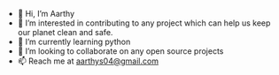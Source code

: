 - 👋 Hi, I’m Aarthy
- 👀 I’m interested in contributing to any project which can help us keep our planet clean and safe.
- 🌱 I’m currently learning python
- 💞️ I’m looking to collaborate on any open source projects
- 📫 Reach me at aarthys04@gmail.com

<!---
aarthys04/aarthys04 is a ✨ special ✨ repository because its `README.md` (this file) appears on your GitHub profile.
You can click the Preview link to take a look at your changes.
--->
